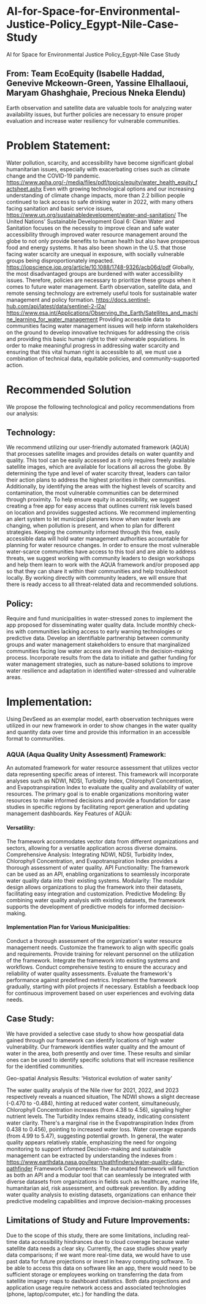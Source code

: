 # AI-for-Space-for-Environmental-Justice-Policy_Egypt-Nile-Case-Study
AI for Space for Environmental Justice Policy_Egypt-Nile Case Study

## From: Team EcoEquity (Isabelle Haddad, Genevive Mckeown-Green, Yassine Elhallaoui, Maryam Ghashghaie, Precious Nneka Elendu)
Earth observation and satellite data are valuable tools for analyzing water availability issues, but further policies are necessary to ensure proper evaluation and increase water resiliency for vulnerable communities.

# Problem Statement:

Water pollution, scarcity, and accessibility have become significant global humanitarian issues, especially with exacerbating crises such as climate change and the COVID-19 pandemic. https://www.apha.org/-/media/files/pdf/topics/equity/water_health_equity_factsheet.ashx 
Even with growing technological options and our increasing understanding of climate change impacts, more than 2.2 billion people continued to lack access to safe drinking water in 2022, with many others facing sanitation and basic service issues, https://www.un.org/sustainabledevelopment/water-and-sanitation/
The United Nations' Sustainable Development Goal 6: Clean Water and Sanitation focuses on the necessity to improve clean and safe water accessibility through improved water resource management around the globe to not only provide benefits to human health but also have prosperous food and energy systems. It has also been shown in the U.S. that those facing water scarcity are unequal in exposure, with socially vulnerable groups being disproportionately impacted. 
https://iopscience.iop.org/article/10.1088/1748-9326/acb06d/pdf 
Globally, the most disadvantaged groups are burdened with water accessibility issues. Therefore, policies are necessary to prioritize these groups when it comes to future water management.
Earth observation, satellite data, and remote sensing technology are extremely useful tools for sustainable water management and policy formation. 
https://docs.sentinel-hub.com/api/latest/data/sentinel-2-l2a/
https://www.esa.int/Applications/Observing_the_Earth/Satellites_and_machine_learning_for_water_management 
Providing accessible data to communities facing water management issues will help inform stakeholders on the ground to develop innovative techniques for addressing the crisis and providing this basic human right to their vulnerable populations. In order to make meaningful progress in addressing water scarcity and ensuring that this vital human right is accessible to all, we must use a combination of technical data, equitable policies, and community-supported action.

# Recommended Solution

We propose the following technological and policy recommendations from our analysis:

## Technology:

We recommend utilizing our user-friendly automated framework (AQUA) that processes satellite images and provides details on water quantity and quality. This tool can be easily accessed as it only requires freely available satellite images, which are available for locations all across the globe. By determining the type and level of water scarcity threat, leaders can tailor their action plans to address the highest priorities in their communities. Additionally, by identifying the areas with the highest levels of scarcity and contamination,  the most vulnerable communities can be determined through proximity.
To help ensure equity in accessibility, we suggest creating a free app for easy access that outlines current risk levels based on location and provides suggested actions. We recommend implementing an alert system to let municipal planners know when water levels are changing, when pollution is present, and when to plan for different strategies. Keeping the community informed through this free, easily accessible data will hold water management authorities accountable for planning for water resource changes. 
In order to ensure the most vulnerable water-scarce communities  have access to this tool and are able to address threats, we suggest working with community leaders to design workshops and help them learn to work with the AQUA framework and/or proposed app so that they can share it within their communities and help troubleshoot locally. By working directly with community leaders, we will ensure that there is ready access to all threat-related data and recommended solutions.

## Policy:

Require and fund municipalities in water-stressed zones to implement the app proposed for disseminating water quality data. Include monthly check-ins with communities lacking access to early warning technologies or predictive data. 
Develop an identifiable partnership between community groups and water management stakeholders to ensure that marginalized communities facing low water access are involved in the decision-making process.
Incorporate results from the data to initiate and gather funding for water management strategies, such as nature-based solutions to improve water resilience and adaptation in identified water-stressed and vulnerable areas.
 

# Implementation:

Using DevSeed as an exemplar model, earth observation techniques were utilized in our new framework in order to show changes in the water quality and quantity data over time and provide this information in an accessible format to communities.

### AQUA (Aqua Quality Unity Assessment) Framework:
An automated framework for water resource assessment that utilizes vector data representing specific areas of interest. This framework will incorporate analyses such as NDWI, NDSI, Turbidity Index, Chlorophyll Concentration, and Evapotranspiration Index to evaluate the quality and availability of water resources. The primary goal is to enable organizations monitoring water resources to make informed decisions and provide a foundation for case studies in specific regions by facilitating report generation and updating management dashboards.
Key Features of AQUA:

#### Versatility: 
The framework accommodates vector data from different organizations and sectors, allowing for a versatile application across diverse domains.
Comprehensive Analysis: Integrating NDWI, NDSI, Turbidity Index, Chlorophyll Concentration, and Evapotranspiration Index provides a thorough assessment of water quality.
API Functionality: The framework can be used as an API, enabling organizations to seamlessly incorporate water quality data into their existing systems.
Modularity: The modular design allows organizations to plug the framework into their datasets, facilitating easy integration and customization.
Predictive Modeling: By combining water quality analysis with existing datasets, the framework supports the development of predictive models for informed decision-making.

#### Implementation Plan for Various Municipalities:
Conduct a thorough assessment of the organization's water resource management needs.
Customize the framework to align with specific goals and requirements.
Provide training for relevant personnel on the utilization of the framework.
Integrate the framework into existing systems and workflows.
Conduct comprehensive testing to ensure the accuracy and reliability of water quality assessments.
Evaluate the framework's performance against predefined metrics.
Implement the framework gradually, starting with pilot projects if necessary.
Establish a feedback loop for continuous improvement based on user experiences and evolving data needs.

## Case Study:
We have provided a selective case study to show how geospatial data gained through our framework can identify locations of high water vulnerability. Our framework identifies water quality and the amount of water in the area, both presently and over time.  These results and similar ones can be used to identify specific solutions that will increase resilience for the identified communities.
 
Geo-spatial Analysis Results: 'Historical evolution of water sanity'
 
The water quality analysis of the Nile river for 2021, 2022, and 2023 respectively reveals a nuanced situation, The NDWI shows a slight decrease (-0.470 to -0.484), hinting at reduced water content, simultaneously, Chlorophyll Concentration increases (from 4.38 to 4.56), signaling higher nutrient levels. The Turbidity Index remains steady, indicating consistent water clarity. There's a marginal rise in the Evapotranspiration Index (from 0.438 to 0.456), pointing to increased water loss. 
Water coverage expands (from 4.99 to 5.47), suggesting potential growth. In general, the water quality appears relatively stable, emphasizing the need for ongoing monitoring to support informed
Decision-making and sustainable management can be extracted by understanding the indexes from : https://www.earthdata.nasa.gov/learn/pathfinders/water-quality-data-pathfinder 
Framework Components:
The automated framework will function as both an API and a modular tool that can seamlessly be integrated with diverse datasets from organizations in fields such as healthcare, marine life, humanitarian aid, risk assessment, and outbreak prevention. By adding water quality analysis to existing datasets, organizations can enhance their predictive modeling capabilities and improve decision-making processes
 

## Limitations of Study and Future Improvements:
Due to the scope of this study, there are some limitations, including real-time data accessibility hindrances due to cloud coverage because water satellite data needs a clear sky.
Currently, the case studies show yearly data comparisons; if we want more real-time data, we would have to use past data for future projections or invest in heavy computing software.
To be able to access this data on software like an app, there would need to be sufficient storage or employees working on transferring the data from satellite imagery maps to dashboard statistics.
Both data projections and application usage require network access and associated technologies (phone, laptop/computer, etc.) for handling the data.
